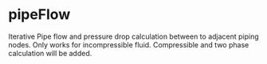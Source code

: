 # pipeFlow
Iterative Pipe flow and pressure drop calculation between to adjacent piping nodes.
Only works for incompressible fluid. Compressible and two phase calculation will be added.
